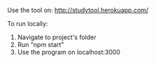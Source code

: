 Use the tool on: http://studytool.herokuapp.com/

To run locally: <br />
1. Navigate to project's folder<br />
2. Run "npm start"<br />
3. Use the program on localhost:3000<br />
